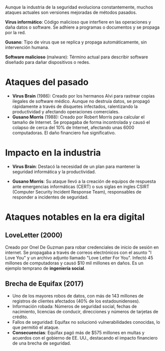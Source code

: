 Aunque la industria de la seguridad evoluciona constantemente, muchos ataques actuales son versiones mejoradas de métodos pasados.

**Virus informático**: Código malicioso que interfiere en las operaciones y daña datos o software. Se adhiere a programas o documentos y se propaga por la red.

**Gusano**: Tipo de virus que se replica y propaga automáticamente, sin intervención humana.

**Software malicioso** (malware): Término actual para describir software diseñado para dañar dispositivos o redes.

# Ataques del pasado 

- **Virus Brain** (1986): Creado por los hermanos Alvi para rastrear copias ilegales de software médico. Aunque no destruía datos, se propagó rápidamente a través de disquetes infectados, ralentizando la productividad y afectando operaciones comerciales.
- **Gusano Morris** (1988): Creado por Robert Morris para calcular el tamaño de Internet. Se propagaba de forma incontrolada y causó el colapso de cerca del 10% de Internet, afectando unas 6000 computadoras. El daño financiero fue significativo.

# Impacto en la industria
- **Virus Brain**: Destacó la necesidad de un plan para mantener la seguridad informática y la productividad.

- **Gusano Morris**: Su ataque llevó a la creación de equipos de respuesta ante emergencias informáticas (CERT) o sus siglas en ingles CSIRT (Computer Security Incident Response Team), responsables de responder a incidentes de seguridad.

# Ataques notables en la era digital

## LoveLetter (2000)
Creado por Onel De Guzman para robar credenciales de inicio de sesión en internet. Se propagaba a través de correos electrónicos con el asunto "I Love You" y un archivo adjunto llamado "Love Letter For You". Infectó 45 millones de computadoras y causó $10 mil millones en daños. Es un ejemplo temprano de **ingeniería social**.
## Brecha de Equifax (2017)
- Uno de los mayores robos de datos, con más de 143 millones de registros de clientes afectados (40% de los estadounidenses).
- Información robada: Números de seguridad social, fechas de nacimiento, licencias de conducir, direcciones y números de tarjetas de crédito.
- Fallos de seguridad: Equifax no solucionó vulnerabilidades conocidas, lo que permitió el ataque.
- **Consecuencias**: Equifax pagó más de $575 millones en multas y acuerdos con el gobierno de EE. UU., destacando el impacto financiero de una brecha de seguridad.

